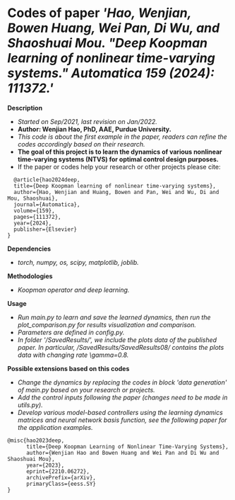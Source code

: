# Codes of paper *'Hao, Wenjian, Bowen Huang, Wei Pan, Di Wu, and Shaoshuai Mou. "Deep Koopman learning of nonlinear time-varying systems." Automatica 159 (2024): 111372.'*

__Description__ <br />
- *Started on Sep/2021, last revision on Jan/2022.*
- **Author: Wenjian Hao, PhD, AAE, Purdue University.**
- *This code is about the first example in the paper, readers can refine the codes accordingly based on their research.*
- **The goal of this project is to learn the dynamics of various nonlinear time-varying systems (NTVS) for optimal control design purposes.**
- If the paper or codes help your research or other projects please cite:<br />
```
  @article{hao2024deep,
  title={Deep Koopman learning of nonlinear time-varying systems},
  author={Hao, Wenjian and Huang, Bowen and Pan, Wei and Wu, Di and Mou, Shaoshuai},
  journal={Automatica},
  volume={159},
  pages={111372},
  year={2024},
  publisher={Elsevier}
}
```

__Dependencies__ <br />
- *torch, numpy, os, scipy, matplotlib, joblib.*

__Methodologies__<br />
- *Koopman operator and deep learning.*<br />

__Usage__<br />
- *Run main.py to learn and save the learned dynamics, then run the plot_comparison.py for results visualization and comparison.*<br />
- *Parameters are defined in config.py.*<br />
- *In folder '/SavedResults/', we include the plots data of the published paper. In particular, /SavedResults/SavedResults08/ contains the plots data with changing rate \gamma=0.8.*

__Possible extensions based on this codes__<br />
- *Change the dynamics by replacing the codes in block 'data generation' of main.py based on your research or projects.*<br />
- *Add the control inputs following the paper (changes need to be made in utils.py).*<br />
- *Develop various model-based controllers using the learning dynamics matrices and neural network basis function, see the following paper for the application examples.*<br />
```
@misc{hao2023deep,
      title={Deep Koopman Learning of Nonlinear Time-Varying Systems}, 
      author={Wenjian Hao and Bowen Huang and Wei Pan and Di Wu and Shaoshuai Mou},
      year={2023},
      eprint={2210.06272},
      archivePrefix={arXiv},
      primaryClass={eess.SY}
}
```


